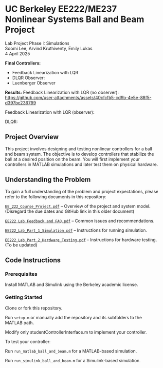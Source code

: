 # UC Berkeley EE222/ME237 Nonlinear Systems Ball and Beam Project

Lab Project Phase I: Simulations  
Soomi Lee, Arvind Kruthiventy, Emily Lukas  
4 April 2025  

**Final Controllers:**
- Feedback Linearization with LQR
- DLQR
Observer:
- Luenberger Observer

**Results:**
Feedback Linearization with LQR (no observer):
https://github.com/user-attachments/assets/40cfcfb5-cd9b-4e5e-88f5-d397bc236799

Feedback Linearization with LQR (observer):

DLQR:




## Project Overview

This project involves designing and testing nonlinear controllers for a ball and beam system. The objective is to develop controllers that stabilize the ball at a desired position on the beam. You will first implement your controllers in MATLAB simulations and later test them on physical hardware.

## Understanding the Problem

To gain a full understanding of the problem and project expectations, please refer to the following documents in this repository:

[`EE_222_Course_Project.pdf`](EE_222_Course_Project.pdf) – Overview of the project and system model. (Disregard the due dates and GitHub link in this older document)

[`EE222 Lab Feedback and FAQ.pdf`](EE222_Lab_Feedback_and_FAQ.pdf) – Common issues and recommendations.

[`EE222_Lab_Part_1_Simulation.pdf`](EE222_Lab_Part_1_Simulation.pdf) – Instructions for running simulation.

[`EE222_Lab_Part_2_Hardware_Testing.pdf`](EE222_Lab_Part_2_Hardware_Testing.pdf) – Instructions for hardware testing. (To be updated)

## Code Instructions

### Prerequisites

Install MATLAB and Simulink using the Berkeley academic license.

### Getting Started

Clone or fork this repository.

Run `setup.m` or manually add the repository and its subfolders to the MATLAB path.

Modify only studentControllerInterface.m to implement your controller.

To test your controller:

Run `run_matlab_ball_and_beam.m` for a MATLAB-based simulation.

Run `run_simulink_ball_and_beam.m` for a Simulink-based simulation.

